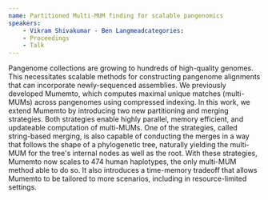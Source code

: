 ```yaml
---
name: Partitioned Multi-MUM finding for scalable pangenomics
speakers:
	- Vikram Shivakumar	- Ben Langmeadcategories:
	- Proceedings
	- Talk
---
```


Pangenome collections are growing to hundreds of
high-quality genomes. This necessitates scalable methods
for constructing pangenome alignments that can incorporate
newly-sequenced assemblies. We previously developed
Mumemto, which computes maximal unique matches (multi-MUMs)
across pangenomes using compressed indexing. In this work,
we extend Mumemto by introducing two new partitioning and
merging strategies. Both strategies enable highly parallel,
memory efficient, and updateable computation of multi-MUMs.
One of the strategies, called string-based merging, is also
capable of conducting the merges in a way that follows the
shape of a phylogenetic tree, naturally yielding the
multi-MUM for the tree's internal nodes as well as the
root. With these strategies, Mumemto now scales to 474
human haplotypes, the only multi-MUM method able to do so.
It also introduces a time-memory tradeoff that allows
Mumemto to be tailored to more scenarios, including in
resource-limited settings.